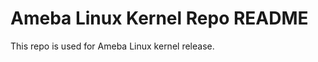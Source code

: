Ameba Linux Kernel Repo README
==============================

This repo is used for Ameba Linux kernel release.